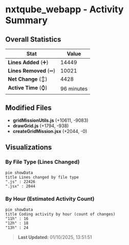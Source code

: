 # nxtqube_webapp - Activity Summary 

## Overall Statistics

| Stat                   | Value                                                             |
| ---------------------- | ----------------------------------------------------------------- |
| **Lines Added** (➕)   | 14449                                          |
| **Lines Removed** (➖) | 10021                                        |
| **Net Change** (↕)    | 4428                |
| **Active Time** (⌚)   | 96 minutes |


## Modified Files
- **gridMissionUtils.js** (+10611, -9083)
- **drawGrid.js** (+1794, -938)
- **createGridMission.jsx** (+2044, -0)

## Visualizations

### By File Type (Lines Changed)

```mermaid
pie showData
title Lines changed by file type
".js" : 22426
".jsx" : 2044
```

### By Hour (Estimated Activity Count)

```mermaid
pie showData
title Coding activity by hour (count of changes)
"11h" : 16
"12h" : 18
"13h" : 24
```


> **Last Updated:** 01/10/2025, 13:51:51
